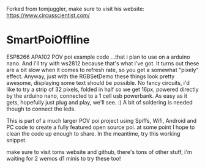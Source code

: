    Forked from tomjuggler, make sure to visit his website: https://www.circusscientist.com/

# SmartPoiOffline
ESP8266 APA102 POV poi example code 
    ...that i plan to use on a arduino nano.
    And i'll try with ws2812 because that's what i've got.
    It turns out these are a bit slow when it comes to refresh rate, so you get a somewhat "pixely" effect. 
    Anyway, just with the RGBSetDemo these things look pretty awesome, displaying some text should be possible.
    No fancy circuits, i'd like to try a strip of 32 pixels, folded in half so we get 16px, powered directly by the arduino nano, connected to a 1 cell usb 
    powerbank. As easy as it gets, hopefully just plug and play, we'll see. :)
         A bit of soldering is needed though to connect the leds. 

This is part of a much larger POV poi project using Spiffs, Wifi, Android and PC code to create a fully featured open source poi.
 at some point I hope to clean the code up enough to share. In the meantime, try this working snippet. 
    
   
   
  make sure to visit toms website and github, there's tons of other stuff, i'm waiting for 2 wemos d1 minis to try these too! 
    
